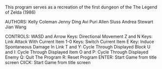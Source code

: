 This program serves as a recreation of the first dungeon of the The Legend of Zelda (1986)

AUTHORS:
Kelly Coleman
Jenny Ding
Avi Puri
Allen Sluss
Andrea Stewart
Jian Wang

CONTROLS:
	WASD and Arrow Keys: Directional Movement
	Z and N Keys: Link Attack With Current Item
	1-0 Keys: Switch Current Item
	E Key: Induce Spontaneous Damage In Link
	T and Y: Cycle Through Displayed Block
	U and I: Cycle Through Displayed Item
	O and P: Cycle Through Displayed Enemy
	Q: Quit The Program
	R: Reset Program
	ENTER: Start Game from title screen
	ClICK: Start Game from title screen
